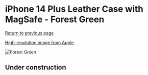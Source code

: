 # iPhone 14 Plus Leather Case with MagSafe - Forest Green

[Return to previous page](/iphone_14)

[High-resolution image from Apple](https://store.storeimages.cdn-apple.com/8756/as-images.apple.com/is/MPPA3?wid=4500&hei=4500&fmt=png)

<div style="width: 500px"><img src="/everyphone/MPPA3.png" alt="Forest Green"></div>

## Under construction
